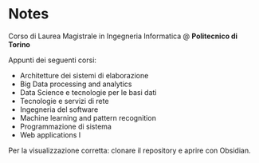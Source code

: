 # Notes

Corso di Laurea Magistrale in Ingegneria Informatica @ **Politecnico di Torino**

Appunti dei seguenti corsi:
- Architetture dei sistemi di elaborazione
- Big Data processing and analytics
- Data Science e tecnologie per le basi dati
- Tecnologie e servizi di rete
- Ingegneria del software
- Machine learning and pattern recognition
- Programmazione di sistema
- Web applications I

Per la visualizzazione corretta: clonare il repository e aprire con Obsidian.